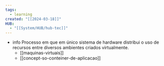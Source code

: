 ```yaml
---
tags:
  - learning
created: "[[2024-03-18]]"
HUB:
  - "[[System/HUB/hub-tec]]"
---
```

- info Processo em que em único sistema de hardware distribui o uso de recursos entre diversos ambientes criados virtualmente.
	- [[maquinas-virtuais]]
	- [[concept-so-conteiner-de-aplicacao]]

